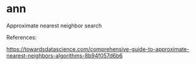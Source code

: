 # ann
Approximate nearest neighbor search


References:

https://towardsdatascience.com/comprehensive-guide-to-approximate-nearest-neighbors-algorithms-8b94f057d6b6
